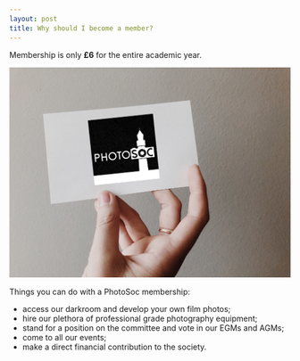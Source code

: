 ```yaml
---
layout: post
title: Why should I become a member?
---
```


Membership is only **£6** for the entire academic year.

![](/assets/post-images/photosoc-membership-card.png)

Things you can do with a PhotoSoc membership:

* access our darkroom and develop your own film photos;
* hire our plethora of professional grade photography equipment;
* stand for a position on the committee and vote in our EGMs and AGMs;
* come to all our events;
* make a direct financial contribution to the society.